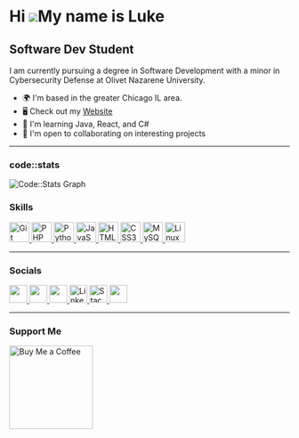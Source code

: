 Hi ![](https://user-images.githubusercontent.com/18350557/176309783-0785949b-9127-417c-8b55-ab5a4333674e.gif)My name is Luke
===================================================================================================================================
Software Dev Student
--------------------
I am currently pursuing a degree in Software Development with a minor in Cybersecurity Defense at Olivet Nazarene University.

*   🌍  I'm based in the greater Chicago IL area.
*   🖥️  Check out my [Website](http://lukecolvin.me)
*   🧠  I'm learning Java, React, and C#
*   🤝  I'm open to collaborating on interesting projects

---

### code::stats

<picture>
  <source 
    media="(prefers-color-scheme: dark)" 
    srcset="https://codestats-readme.wegfan.cn/history-graph/lcolvin?history_days=30&width=850&height=300&bg_color=0d1117&text_color=ffffff"
  >
  <source 
    media="(prefers-color-scheme: light)" 
    srcset="https://codestats-readme.wegfan.cn/history-graph/lcolvin?history_days=30&width=850&height=300&bg_color=ffffff&text_color=000000"
  >
  <img 
    alt="Code::Stats Graph" 
    src="https://codestats-readme.wegfan.cn/history-graph/lcolvin?history_days=30&width=850&height=300&bg_color=ffffff&text_color=000000"
  >
</picture>

### Skills

<p align="left">
  <a href="https://git-scm.com/" target="_blank" rel="noreferrer"> 
    <picture>
    <img src="https://raw.githubusercontent.com/danielcranney/readme-generator/main/public/icons/skills/git-colored.svg" width="36" height="36" alt="Git" /> 
    </picture>
  </a>
  <a href="https://www.php.net/" target="_blank" rel="noreferrer"> 
    <picture>
    <img src="https://raw.githubusercontent.com/danielcranney/readme-generator/main/public/icons/skills/php-colored.svg" width="36" height="36" alt="PHP" /> 
    </picture>
  </a>
  <a href="https://www.python.org/" target="_blank" rel="noreferrer"> 
    <picture>
    <img src="https://raw.githubusercontent.com/danielcranney/readme-generator/main/public/icons/skills/python-colored.svg" width="36" height="36" alt="Python" /> 
    </picture>
  </a>
  <a href="https://developer.mozilla.org/en-US/docs/Web/JavaScript" target="_blank" rel="noreferrer"> 
    <picture>
    <img src="https://raw.githubusercontent.com/danielcranney/readme-generator/main/public/icons/skills/javascript-colored.svg" width="36" height="36" alt="JavaScript" /> 
    </picture>
  </a>
  <a href="https://developer.mozilla.org/en-US/docs/Glossary/HTML5" target="_blank" rel="noreferrer"> 
    <picture>
    <img src="https://raw.githubusercontent.com/danielcranney/readme-generator/main/public/icons/skills/html5-colored.svg" width="36" height="36" alt="HTML5" /> 
    </picture>
  </a>
  <a href="https://www.w3.org/TR/CSS/#css" target="_blank" rel="noreferrer"> 
    <picture>
    <img src="https://raw.githubusercontent.com/danielcranney/readme-generator/main/public/icons/skills/css3-colored.svg" width="36" height="36" alt="CSS3" /> 
    </picture>
  </a>
  <a href="https://www.mysql.com/" target="_blank" rel="noreferrer"> 
    <picture>
    <img src="https://raw.githubusercontent.com/danielcranney/readme-generator/main/public/icons/skills/mysql-colored.svg" width="36" height="36" alt="MySQL" /> 
    </picture>
  </a>
  <a href="https://www.linux.org" target="_blank" rel="noreferrer"> 
    <picture>
    <img src="https://raw.githubusercontent.com/danielcranney/readme-generator/main/public/icons/skills/linux-colored.svg" width="36" height="36" alt="Linux" /> 
    </picture>
  </a>
</p>

---

### Socials

<p align="left"> 
  <a href="https://www.codepen.io/Luke-Colvin" target="_blank" rel="noreferrer"> 
    <picture> <source media="(prefers-color-scheme: dark)" srcset="https://raw.githubusercontent.com/danielcranney/readme-generator/main/public/icons/socials/codepen-dark.svg" /> 
      <source media="(prefers-color-scheme: light)" srcset="https://raw.githubusercontent.com/danielcranney/readme-generator/main/public/icons/socials/codepen.svg" /> 
      <img src="https://raw.githubusercontent.com/danielcranney/readme-generator/main/public/icons/socials/codepen.svg" width="32" height="32" /> 
    </picture> 
  </a> 
  <a href="https://www.dev.to/lucolvin" target="_blank" rel="noreferrer"> 
    <picture> 
      <source media="(prefers-color-scheme: dark)" srcset="https://raw.githubusercontent.com/danielcranney/readme-generator/main/public/icons/socials/devdotto-dark.svg" /> 
      <source media="(prefers-color-scheme: light)" srcset="https://raw.githubusercontent.com/danielcranney/readme-generator/main/public/icons/socials/devdotto.svg" /> 
      <img src="https://raw.githubusercontent.com/danielcranney/readme-generator/main/public/icons/socials/devdotto.svg" width="32" height="32" /> 
    </picture> 
    </a> 
  <a href="https://www.github.com/lucolvin" target="_blank" rel="noreferrer"> 
    <picture> 
      <source media="(prefers-color-scheme: dark)" srcset="https://raw.githubusercontent.com/danielcranney/readme-generator/main/public/icons/socials/github-dark.svg" /> 
      <source media="(prefers-color-scheme: light)" srcset="https://raw.githubusercontent.com/danielcranney/readme-generator/main/public/icons/socials/github.svg" /> 
      <img src="https://raw.githubusercontent.com/danielcranney/readme-generator/main/public/icons/socials/github.svg" width="32" height="32" /> 
    </picture> 
    </a> 
    <a href="https://www.linkedin.com/in/lucolvin" target="_blank" rel="noreferrer"> 
      <picture>
        <img src="https://raw.githubusercontent.com/danielcranney/readme-generator/main/public/icons/socials/linkedin.svg" width="32" height="32" alt="LinkedIn" /> 
      </picture>
    </a>
  <a href="https://www.stackoverflow.com/users/22292967/luke-colvin" target="_blank" rel="noreferrer"> 
    <picture>
        <img src="https://raw.githubusercontent.com/danielcranney/readme-generator/main/public/icons/socials/stackoverflow.svg" width="32" height="32" alt="Stack Overflow" /> 
    </picture>
    </a>
  <a href="https://www.x.com/codebyluke" target="_blank" rel="noreferrer"> 
    <picture> 
    <source media="(prefers-color-scheme: dark)" srcset="https://raw.githubusercontent.com/danielcranney/readme-generator/main/public/icons/socials/twitter-dark.svg" /> 
    <source media="(prefers-color-scheme: light)" srcset="https://raw.githubusercontent.com/danielcranney/readme-generator/main/public/icons/socials/twitter.svg" /> 
    <img src="https://raw.githubusercontent.com/danielcranney/readme-generator/main/public/icons/socials/twitter.svg" width="32" height="32" /> 
    </picture> 
  </a>
</p>

---


<div align="left">
  <h3>Support Me</h3>
  <a href="https://www.buymeacoffee.com/lcolvin">
    <img src="https://cdn.buymeacoffee.com/buttons/v2/default-yellow.png" width="150" alt="Buy Me a Coffee">
  </a>
</div>




